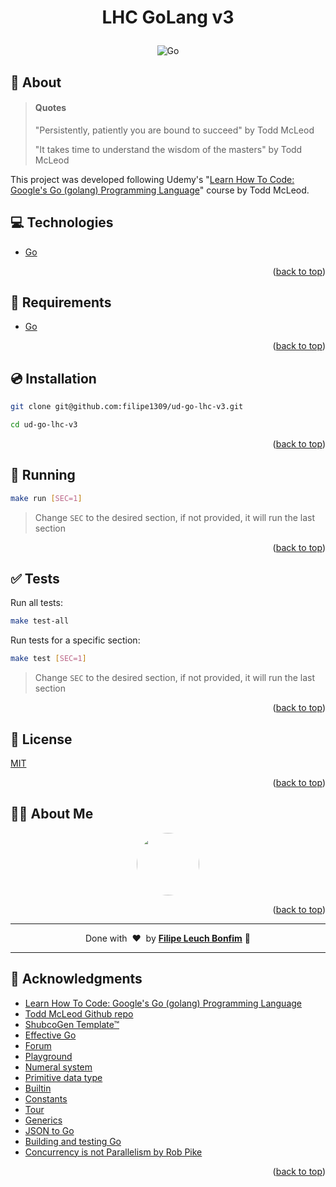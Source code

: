
<a name="readme-top"></a>

# <p align="center">LHC GoLang v3</p>

<p align="center">
    <img src="https://img.shields.io/badge/Code-Go-informational?style=flat-square&logo=go&color=00ADD8" alt="Go" />
</p>

## 💬 About

> #### Quotes
> "Persistently, patiently you are bound to succeed" by Todd McLeod
>
> "It takes time to understand the wisdom of the masters" by Todd McLeod

This project was developed following Udemy's "[Learn How To Code: Google's Go (golang) Programming Language](https://www.udemy.com/course/learn-how-to-code)" course by Todd McLeod.

## :computer: Technologies

- [Go](https://golang.org/)

<p align="right">(<a href="#readme-top">back to top</a>)</p>

## :scroll: Requirements

- [Go](https://golang.org/)

<p align="right">(<a href="#readme-top">back to top</a>)</p>

## :cd: Installation

```sh
git clone git@github.com:filipe1309/ud-go-lhc-v3.git
```

```sh
cd ud-go-lhc-v3
```

<p align="right">(<a href="#readme-top">back to top</a>)</p>

## :runner: Running

```sh
make run [SEC=1]
```
> Change `SEC` to the desired section, if not provided, it will run the last section


<p align="right">(<a href="#readme-top">back to top</a>)</p>

## :white_check_mark: Tests

Run all tests:

```sh
make test-all
```

Run tests for a specific section:

```sh
make test [SEC=1]
```
> Change `SEC` to the desired section, if not provided, it will run the last section

<p align="right">(<a href="#readme-top">back to top</a>)</p>


<!-- 

## Contributing

Pull requests are welcome. For major changes, please open an issue first to discuss what you would like to change.

Please make sure to update tests as appropriate. -->

## :memo: License

[MIT](https://choosealicense.com/licenses/mit/)

<p align="right">(<a href="#readme-top">back to top</a>)</p>

## 🧙‍♂️ About Me

<p align="center">
    <a style="font-weight: bold" href="https://github.com/filipe1309/">
    <img style="border-radius:50%" width="100px; "src="https://github.com/filipe1309.png"/>
    </a>
</p>

<p align="right">(<a href="#readme-top">back to top</a>)</p>

---

<p align="center">
    Done with&nbsp;&nbsp;♥️&nbsp;&nbsp;by <a style="font-weight: bold" href="https://github.com/filipe1309/">Filipe Leuch Bonfim</a> 🖖
</p>

---

## :clap: Acknowledgments

- [Learn How To Code: Google's Go (golang) Programming Language](https://www.udemy.com/course/learn-how-to-code)
- [Todd McLeod Github repo](https://github.com/GoesToEleven/learn-to-code-go-version-03)
- [ShubcoGen Template™](https://github.com/filipe1309/shubcogen-template)
- [Effective Go](https://go.dev/doc/effective_go)
- [Forum](https://forum.golangbridge.org/)
- [Playground](https://go.dev/play/)
- [Numeral system](https://en.wikipedia.org/wiki/Numeral_system)
- [Primitive data type](https://en.wikipedia.org/wiki/Primitive_data_type)
- [Builtin](https://pkg.go.dev/builtin)
- [Constants](https://go.dev/blog/constants)
- [Tour](https://go.dev/tour/list)
- [Generics](https://go.dev/doc/tutorial/generics)
- [JSON to Go](https://mholt.github.io/json-to-go/)
- [Building and testing Go](https://docs.github.com/en/actions/automating-builds-and-tests/building-and-testing-go)
- [Concurrency is not Parallelism by Rob Pike](https://www.youtube.com/watch?v=oV9rvDllKEg&ab_channel=gnbitcom)


<p align="right">(<a href="#readme-top">back to top</a>)</p>

